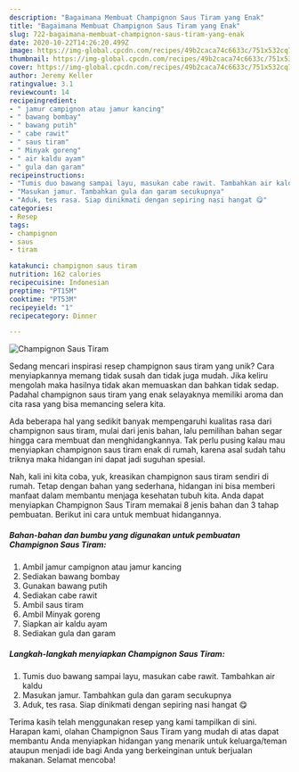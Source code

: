 ```yaml
---
description: "Bagaimana Membuat Champignon Saus Tiram yang Enak"
title: "Bagaimana Membuat Champignon Saus Tiram yang Enak"
slug: 722-bagaimana-membuat-champignon-saus-tiram-yang-enak
date: 2020-10-22T14:26:20.499Z
image: https://img-global.cpcdn.com/recipes/49b2caca74c6633c/751x532cq70/champignon-saus-tiram-foto-resep-utama.jpg
thumbnail: https://img-global.cpcdn.com/recipes/49b2caca74c6633c/751x532cq70/champignon-saus-tiram-foto-resep-utama.jpg
cover: https://img-global.cpcdn.com/recipes/49b2caca74c6633c/751x532cq70/champignon-saus-tiram-foto-resep-utama.jpg
author: Jeremy Keller
ratingvalue: 3.1
reviewcount: 14
recipeingredient:
- " jamur campignon atau jamur kancing"
- " bawang bombay"
- " bawang putih"
- " cabe rawit"
- " saus tiram"
- " Minyak goreng"
- " air kaldu ayam"
- " gula dan garam"
recipeinstructions:
- "Tumis duo bawang sampai layu, masukan cabe rawit. Tambahkan air kaldu"
- "Masukan jamur. Tambahkan gula dan garam secukupnya"
- "Aduk, tes rasa. Siap dinikmati dengan sepiring nasi hangat 😋"
categories:
- Resep
tags:
- champignon
- saus
- tiram

katakunci: champignon saus tiram 
nutrition: 162 calories
recipecuisine: Indonesian
preptime: "PT15M"
cooktime: "PT53M"
recipeyield: "1"
recipecategory: Dinner

---
```



![Champignon Saus Tiram](https://img-global.cpcdn.com/recipes/49b2caca74c6633c/751x532cq70/champignon-saus-tiram-foto-resep-utama.jpg)

Sedang mencari inspirasi resep champignon saus tiram yang unik? Cara menyiapkannya memang tidak susah dan tidak juga mudah. Jika keliru mengolah maka hasilnya tidak akan memuaskan dan bahkan tidak sedap. Padahal champignon saus tiram yang enak selayaknya memiliki aroma dan cita rasa yang bisa memancing selera kita.



Ada beberapa hal yang sedikit banyak mempengaruhi kualitas rasa dari champignon saus tiram, mulai dari jenis bahan, lalu pemilihan bahan segar hingga cara membuat dan menghidangkannya. Tak perlu pusing kalau mau menyiapkan champignon saus tiram enak di rumah, karena asal sudah tahu triknya maka hidangan ini dapat jadi suguhan spesial.


Nah, kali ini kita coba, yuk, kreasikan champignon saus tiram sendiri di rumah. Tetap dengan bahan yang sederhana, hidangan ini bisa memberi manfaat dalam membantu menjaga kesehatan tubuh kita. Anda dapat menyiapkan Champignon Saus Tiram memakai 8 jenis bahan dan 3 tahap pembuatan. Berikut ini cara untuk membuat hidangannya.

<!--inarticleads1-->

##### Bahan-bahan dan bumbu yang digunakan untuk pembuatan Champignon Saus Tiram:

1. Ambil  jamur campignon atau jamur kancing
1. Sediakan  bawang bombay
1. Gunakan  bawang putih
1. Sediakan  cabe rawit
1. Ambil  saus tiram
1. Ambil  Minyak goreng
1. Siapkan  air kaldu ayam
1. Sediakan  gula dan garam




<!--inarticleads2-->

##### Langkah-langkah menyiapkan Champignon Saus Tiram:

1. Tumis duo bawang sampai layu, masukan cabe rawit. Tambahkan air kaldu
1. Masukan jamur. Tambahkan gula dan garam secukupnya
1. Aduk, tes rasa. Siap dinikmati dengan sepiring nasi hangat 😋




Terima kasih telah menggunakan resep yang kami tampilkan di sini. Harapan kami, olahan Champignon Saus Tiram yang mudah di atas dapat membantu Anda menyiapkan hidangan yang menarik untuk keluarga/teman ataupun menjadi ide bagi Anda yang berkeinginan untuk berjualan makanan. Selamat mencoba!
